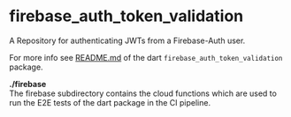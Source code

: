 # firebase_auth_token_validation

A Repository for authenticating JWTs from a Firebase-Auth user.

For more info see [README.md](firebase_auth_token_validation) of the dart `firebase_auth_token_validation` package.

**./firebase**  
The firebase subdirectory contains the cloud functions which are used to run the E2E tests of the dart package in the CI pipeline.
